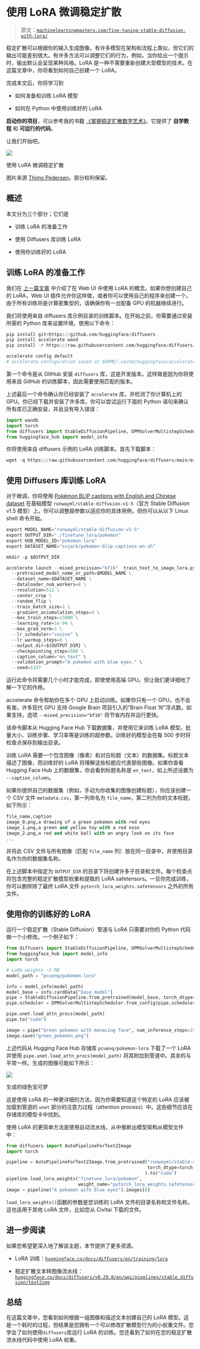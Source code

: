 # 使用 LoRA 微调稳定扩散

> 原文：[`machinelearningmastery.com/fine-tuning-stable-diffusion-with-lora/`](https://machinelearningmastery.com/fine-tuning-stable-diffusion-with-lora/)

稳定扩散可以根据你的输入生成图像。有许多模型在架构和流程上类似，但它们的输出可能差别很大。有许多方法可以调整它们的行为，例如，当你给出一个提示时，输出默认会呈现某种风格。LoRA 是一种不需要重新创建大型模型的技术。在这篇文章中，你将看到如何自己创建一个 LoRA。

完成本文后，你将学习到

+   如何准备和训练 LoRA 模型

+   如何在 Python 中使用训练好的 LoRA

**启动你的项目**，可以参考我的书籍 [《掌握稳定扩散数字艺术》](https://machinelearningmastery.com/mastering-digital-art-with-stable-diffusion/)。它提供了 **自学教程** 和 **可运行的代码**。

让我们开始吧。

![](img/995f329f4e69f8321a2ac32530d3a5bd.png)

使用 LoRA 微调稳定扩散

图片来源 [Thimo Pedersen](https://unsplash.com/photos/red-and-white-ladybug-toy-on-white-and-yellow-book-dip9IIwUK6w)。部分权利保留。

## 概述

本文分为三个部分；它们是

+   训练 LoRA 的准备工作

+   使用 Diffusers 库训练 LoRA

+   使用你训练好的 LoRA

## 训练 LoRA 的准备工作

我们在 [上一篇文章](https://machinelearningmastery.com/using-lora-in-stable-diffusion/) 中介绍了在 Web UI 中使用 LoRA 的概念。如果你想创建自己的 LoRA，Web UI 插件允许你这样做，或者你可以使用自己的程序来创建一个。由于所有训练将是计算密集型的，请确保你有一台配备 GPU 的机器继续进行。

我们将使用来自 diffusers 库示例目录的训练脚本。在开始之前，你需要通过安装所需的 Python 库来设置环境，使用以下命令：

```py
pip install git+https://github.com/huggingface/diffusers
pip install accelerate wand
pip install -r https://raw.githubusercontent.com/huggingface/diffusers/main/examples/text_to_image/requirements.txt

accelerate config default
# accelerate configuration saved at $HOME/.cache/huggingface/accelerate/default_config.yaml
```

第一个命令是从 GitHub 安装 `diffusers` 库，这是开发版本。这样做是因为你将使用来自 GitHub 的训练脚本，因此需要使用匹配的版本。

上述最后一个命令确认你已经安装了 `accelerate` 库，并检测了你计算机上的 GPU。你已经下载并安装了许多库。你可以尝试运行下面的 Python 语句来确认所有库已正确安装，并且没有导入错误：

```py
import wandb
import torch
from diffusers import StableDiffusionPipeline, DPMSolverMultistepScheduler, AutoPipelineForText2Image
from huggingface_hub import model_info
```

你将使用来自 diffusers 示例的 LoRA 训练脚本。首先下载脚本：

```py
wget -q https://raw.githubusercontent.com/huggingface/diffusers/main/examples/text_to_image/train_text_to_image_lora.py
```

## 使用 Diffusers 库训练 LoRA

对于微调，你将使用 [Pokémon BLIP captions with English and Chinese dataset](https://huggingface.co/datasets/svjack/pokemon-blip-captions-en-zh) 在基础模型 `runwayml/stable-diffusion-v1-5`（官方 Stable Diffusion v1.5 模型）上。你可以调整超参数以适应你的具体用例，但你可以从以下 Linux shell 命令开始。

```py
export MODEL_NAME="runwayml/stable-diffusion-v1-5"
export OUTPUT_DIR="./finetune_lora/pokemon"
export HUB_MODEL_ID="pokemon-lora"
export DATASET_NAME="svjack/pokemon-blip-captions-en-zh"

mkdir -p $OUTPUT_DIR

accelerate launch --mixed_precision="bf16"  train_text_to_image_lora.py \
  --pretrained_model_name_or_path=$MODEL_NAME \
  --dataset_name=$DATASET_NAME \
  --dataloader_num_workers=8 \
  --resolution=512 \
  --center_crop \
  --random_flip \
  --train_batch_size=1 \
  --gradient_accumulation_steps=4 \
  --max_train_steps=15000 \
  --learning_rate=1e-04 \
  --max_grad_norm=1 \
  --lr_scheduler="cosine" \
  --lr_warmup_steps=0 \
  --output_dir=${OUTPUT_DIR} \
  --checkpointing_steps=500 \
  --caption_column="en_text" \
  --validation_prompt="A pokemon with blue eyes." \
  --seed=1337
```

运行此命令将需要几个小时才能完成，即使使用高端 GPU。但让我们更详细地了解一下它的作用。

accelerate 命令帮助你在多个 GPU 上启动训练。如果你只有一个 GPU，也不会有害。许多现代 GPU 支持 Google Brain 项目引入的“Brain Float 16”浮点数。如果支持，选项 `--mixed_precision="bf16"` 将节省内存并运行更快。

该命令脚本从 Hugging Face Hub 下载数据集，并使用它来训练 LoRA 模型。批量大小、训练步骤、学习率等是训练的超参数。训练好的模型会在每 500 步时将检查点保存到输出目录。

训练 LoRA 需要一个包含图像（像素）和对应标题（文本）的数据集。标题文本描述了图像，而训练好的 LoRA 将理解这些标题应代表那些图像。如果你查看 Hugging Face Hub 上的数据集，你会看到标题名称是 `en_text`，如上所述设置为 `--caption_column`。

如果你提供自己的数据集（例如，手动为你收集的图像创建标题），你应该创建一个 CSV 文件 `metadata.csv`，第一列命名为 `file_name`，第二列为你的文本标题，如下所示：

```py
file_name,caption
image_0.png,a drawing of a green pokemon with red eyes
image_1.png,a green and yellow toy with a red nose
image_2.png,a red and white ball with an angry look on its face
...
```

并将此 CSV 文件与所有图像（匹配 `file_name` 列）放在同一目录中，并使用目录名作为你的数据集名称。

在上述脚本中指定为 `OUTPUT_DIR` 的目录下将创建许多子目录和文件。每个检查点将包含完整的稳定扩散模型权重和提取的 LoRA safetensors。一旦你完成训练，你可以删除除了最终 LoRA 文件 `pytorch_lora_weights.safetensors` 之外的所有文件。

## 使用你的训练好的 LoRA

运行一个稳定扩散（Stable Diffusion）管道与 LoRA 只需要对你的 Python 代码做一个小修改。一个例子如下：

```py
from diffusers import StableDiffusionPipeline, DPMSolverMultistepScheduler
from huggingface_hub import model_info
import torch

# LoRA weights ~3 MB
model_path = "pcuenq/pokemon-lora"

info = model_info(model_path)
model_base = info.cardData["base_model"]
pipe = StableDiffusionPipeline.from_pretrained(model_base, torch_dtype=torch.float16)
pipe.scheduler = DPMSolverMultistepScheduler.from_config(pipe.scheduler.config)

pipe.unet.load_attn_procs(model_path)
pipe.to("cuda")

image = pipe("Green pokemon with menacing face", num_inference_steps=25).images[0]
image.save("green_pokemon.png")
```

上述代码从 Hugging Face Hub 存储库 `pcuenq/pokemon-lora` 下载了一个 LoRA 并使用 `pipe.unet.load_attn_procs(model_path)` 将其附加到管道中。其余的与平常一样。生成的图像可能如下所示：

![](img/9bdee499d4377ef93bbb00b2885ed4f6.png)

生成的绿色宝可梦

这是使用 LoRA 的一种更详细的方法，因为你需要知道这个特定的 LoRA 应该被加载到管道的 `unet` 部分的注意力过程（attention process）中。这些细节应该在存储库的模型卡中找到。

使用 LoRA 的更简单方法是使用自动流水线，从中推断出模型架构从模型文件中：

```py
from diffusers import AutoPipelineForText2Image
import torch

pipeline = AutoPipelineForText2Image.from_pretrained("runwayml/stable-diffusion-v1-5",
                                                     torch_dtype=torch.float16
                                                    ).to("cuda")
pipeline.load_lora_weights("finetune_lora/pokemon",
                           weight_name="pytorch_lora_weights.safetensors")
image = pipeline("A pokemon with blue eyes").images[0]
```

`load_lora_weights()`函数的参数是您训练的 LoRA 文件的目录名称和文件名称。这也适用于其他 LoRA 文件，比如您从 Civitai 下载的文件。

## 进一步阅读

如果您希望更深入地了解该主题，本节提供了更多资源。

+   LoRA 训练：[`huggingface.co/docs/diffusers/en/training/lora`](https://huggingface.co/docs/diffusers/en/training/lora)

+   稳定扩散文本转图像流水线：[`huggingface.co/docs/diffusers/v0.29.0/en/api/pipelines/stable_diffusion/text2img`](https://huggingface.co/docs/diffusers/v0.29.0/en/api/pipelines/stable_diffusion/text2img)

## 总结

在这篇文章中，您看到如何根据一组图像和描述文本创建自己的 LoRA 模型。这是一个耗时的过程，但结果是您拥有一个可以修改扩散模型行为的小权重文件。您学会了如何使用`diffusers`库运行 LoRA 的训练。您还看到了如何在您的稳定扩散流水线代码中使用 LoRA 权重。
